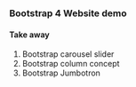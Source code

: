 ### Bootstrap 4 Website demo

#### Take away

1. Bootstrap carousel slider
2. Bootstrap column concept
3. Bootstrap Jumbotron
